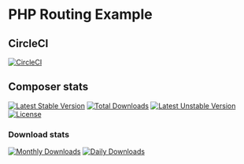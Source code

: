 # PHP Routing Example

## CircleCI

[![CircleCI](https://circleci.com/gh/zippy1981/php-example-routes.svg?style=svg)](https://circleci.com/gh/zippy1981/php-example-routes)

## Composer stats

[![Latest Stable Version](https://poser.pugx.org/zippy1981/php-routing-example/v/stable)](https://packagist.org/packages/zippy1981/php-routing-example)
[![Total Downloads](https://poser.pugx.org/zippy1981/php-routing-example/downloads)](https://packagist.org/packages/zippy1981/php-routing-example)
[![Latest Unstable Version](https://poser.pugx.org/zippy1981/php-routing-example/v/unstable)](https://packagist.org/packages/zippy1981/php-routing-example)
[![License](https://poser.pugx.org/zippy1981/php-routing-example/license)](https://packagist.org/packages/zippy1981/php-routing-example)

### Download stats

[![Monthly Downloads](https://poser.pugx.org/zippy1981/php-routing-example/d/monthly)](https://packagist.org/packages/zippy1981/php-routing-example)
[![Daily Downloads](https://poser.pugx.org/zippy1981/php-routing-example/d/daily)](https://packagist.org/packages/zippy1981/php-routing-example)